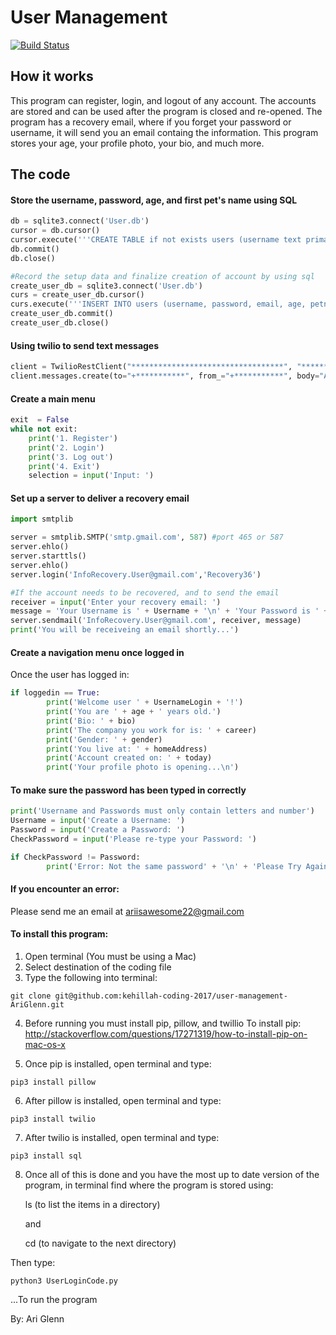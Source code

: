# User Management

[![Build Status](https://travis-ci.com/AriGlenn/UserManagement.svg?token=MCcspB5soEVCtfp7xEqV&branch=master)](https://travis-ci.com/AriGlenn/UserManagement)

## How it works
This program can register, login, and logout of any account. The accounts are stored and can be used after the program is closed and re-opened. The program has a recovery email, where if you forget your password or username, it will send you an email containg the information. This program stores your age, your profile photo, your bio, and much more.


## The code
#### Store the username, password, age, and first pet's name using SQL
```python
db = sqlite3.connect('User.db')
cursor = db.cursor()
cursor.execute('''CREATE TABLE if not exists users (username text primary key, password text, email text, age text, petname text, bio text, todayDate text, filename text, career text, gender text, homeAddress text)''')
db.commit()
db.close()

#Record the setup data and finalize creation of account by using sql
create_user_db = sqlite3.connect('User.db')
curs = create_user_db.cursor()
curs.execute('''INSERT INTO users (username, password, email, age, petname, bio, todayDate, filename, career, gender, homeAddress) VALUES (?, ?, ?, ?, ?, ?, ?, ?, ?, ?, ?)''', [(Username), (encryptedPassword), (emailAddress), (calculatedAge), (petname), (bio), (today), (filename), (career), (gender), (homeAddress)])
create_user_db.commit()
create_user_db.close()
```

#### Using twilio to send text messages
```python
client = TwilioRestClient("**********************************", "********************************")
client.messages.create(to="+***********", from_="+***********", body="An account has just been created. The username for the account is: " + Username + " and the password is: " + Password)			
```

#### Create a main menu
```python
exit  = False
while not exit:
	print('1. Register')
	print('2. Login')
	print('3. Log out')
	print('4. Exit')
	selection = input('Input: ')
```

#### Set up a server to deliver a recovery email
```python
import smtplib

server = smtplib.SMTP('smtp.gmail.com', 587) #port 465 or 587
server.ehlo()
server.starttls()
server.ehlo()
server.login('InfoRecovery.User@gmail.com','Recovery36')

#If the account needs to be recovered, and to send the email
receiver = input('Enter your recovery email: ')
message = 'Your Username is ' + Username + '\n' + 'Your Password is ' + Password
server.sendmail('InfoRecovery.User@gmail.com', receiver, message)
print('You will be receiveing an email shortly...')
```

#### Create a navigation menu once logged in
Once the user has logged in:
```python
if loggedin == True:
		print('Welcome user ' + UsernameLogin + '!')
		print('You are ' + age + ' years old.')
		print('Bio: ' + bio)
		print('The company you work for is: ' + career)
		print('Gender: ' + gender)
		print('You live at: ' + homeAddress)
		print('Account created on: ' + today)
		print('Your profile photo is opening...\n')
```

#### To make sure the password has been typed in correctly
```python
print('Username and Passwords must only contain letters and number')
Username = input('Create a Username: ')
Password = input('Create a Password: ')
CheckPassword = input('Please re-type your Password: ')

if CheckPassword != Password:
		print('Error: Not the same password' + '\n' + 'Please Try Again'  + '\n')
```

#### If you encounter an error:

Please send me an email at ariisawesome22@gmail.com

#### To install this program:

1. Open terminal (You must be using a Mac)
2. Select destination of the coding file
3. Type the following into terminal:
```
git clone git@github.com:kehillah-coding-2017/user-management-AriGlenn.git
```
4. Before running you must install pip, pillow, and twillio
		To install pip:
		http://stackoverflow.com/questions/17271319/how-to-install-pip-on-mac-os-x

5. Once pip is installed, open terminal and type:
```
pip3 install pillow
```
6. After pillow is installed, open terminal and type:
```
pip3 install twilio
```
7. After twilio is installed, open terminal and type:
```
pip3 install sql
```
8. Once all of this is done and you have the most up to date version of the program, in terminal find where the program is stored using: 

	ls (to list the items in a directory)

	and 

	cd (to navigate to the next directory) 

Then type:
```
python3 UserLoginCode.py
```
...To run the program

By: Ari Glenn
